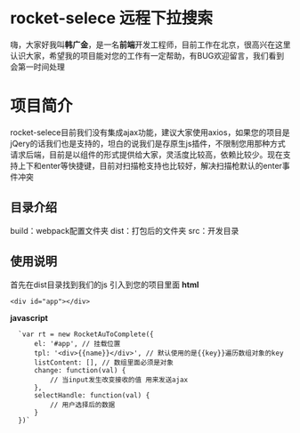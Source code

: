 # rocket-selece 远程下拉搜索 

嗨，大家好我叫**韩广金**，是一名**前端**开发工程师，目前工作在北京，很高兴在这里认识大家，希望我的项目能对您的工作有一定帮助，有BUG欢迎留言，我们看到会第一时间处理

# 项目简介

rocket-selece目前我们没有集成ajax功能，建议大家使用axios，如果您的项目是jQery的话我们也是支持的，坦白的说我们是存原生js插件，不限制您用那种方式请求后端，目前是以组件的形式提供给大家，灵活度比较高，依赖比较少。现在支持上下和enter等快捷键，目前对扫描枪支持也比较好，解决扫描枪默认的enter事件冲突

## 目录介绍

build：webpack配置文件夹
dist：打包后的文件夹
src：开发目录 

## 使用说明

首先在dist目录找到我们的js 引入到您的项目里面
**html**

    <div id="app"></div>

**javascript**     

      `var rt = new RocketAuToComplete({
    	  el: '#app', // 挂载位置
    	  tpl: '<div>{{name}}</div>', // 默认使用的是{{key}}遍历数组对象的key
    	  listContent: [], // 数组里面必须是对象
    	  change: function(val) {
	    	  // 当input发生改变接收的值 用来发送ajax
    	  },
    	  selectHandle: function(val) {
	    	  // 用户选择后的数据
    	  }
      })`